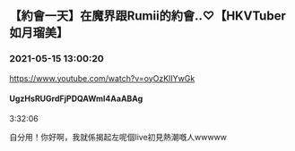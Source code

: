 ## 【約會一天】在魔界跟Rumii的約會..♡【HKVTuber如月瑠美】
### 2021-05-15 13:00:20
https://www.youtube.com/watch?v=oyOzKIIYwGk
#### UgzHsRUGrdFjPDQAWml4AaABAg
3:32:06

自分用！你好啊，我就係揭起左呢個live初見熱潮嘅人wwwww

